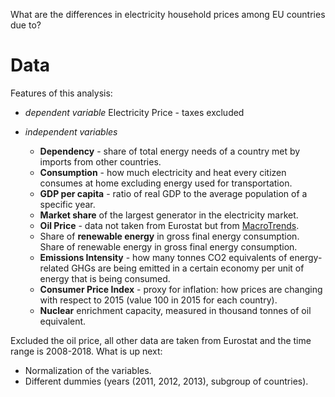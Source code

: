 What are the differences in electricity household prices among EU countries due to?

# Data
Features of this analysis:

- *dependent variable* 
  Electricity Price - taxes excluded

- *independent variables*
  * **Dependency** - share of total energy needs of a country met by imports from other countries.
  * **Consumption** - how much electricity and heat every citizen consumes at home excluding energy used for transportation.
  * **GDP per capita** - ratio of real GDP to the average population of a specific year.
  * **Market share** of the largest generator in the electricity market.
  * **Oil Price** - data not taken from Eurostat but from [MacroTrends](https://www.macrotrends.net/1369/crude-oil-price-history-chart).
  * Share of **renewable energy** in gross final energy consumption. Share of renewable energy in gross final energy consumption.
  * **Emissions Intensity** - how many tonnes CO2 equivalents of energy-related GHGs are being emitted in a certain economy per unit of energy that is being consumed.
  * **Consumer Price Index** - proxy for inflation: how prices are changing with respect to 2015 (value 100 in 2015 for each country).
  * **Nuclear** enrichment capacity, measured in thousand tonnes of oil equivalent.
  
Excluded the oil price, all other data are taken from Eurostat and the time range is 2008-2018.
What is up next:
* Normalization of the variables.
* Different dummies (years (2011, 2012, 2013), subgroup of countries).
